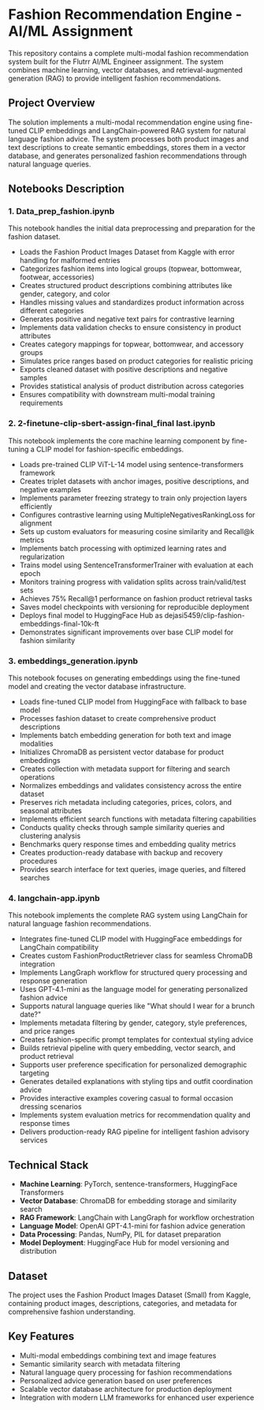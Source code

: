 # Fashion Recommendation Engine - AI/ML Assignment

This repository contains a complete multi-modal fashion recommendation system built for the Flutrr AI/ML Engineer assignment. The system combines machine learning, vector databases, and retrieval-augmented generation (RAG) to provide intelligent fashion recommendations.

## Project Overview

The solution implements a multi-modal recommendation engine using fine-tuned CLIP embeddings and LangChain-powered RAG system for natural language fashion advice. The system processes both product images and text descriptions to create semantic embeddings, stores them in a vector database, and generates personalized fashion recommendations through natural language queries.

## Notebooks Description

### 1. Data_prep_fashion.ipynb
This notebook handles the initial data preprocessing and preparation for the fashion dataset.

- Loads the Fashion Product Images Dataset from Kaggle with error handling for malformed entries
- Categorizes fashion items into logical groups (topwear, bottomwear, footwear, accessories)
- Creates structured product descriptions combining attributes like gender, category, and color
- Handles missing values and standardizes product information across different categories
- Generates positive and negative text pairs for contrastive learning
- Implements data validation checks to ensure consistency in product attributes
- Creates category mappings for topwear, bottomwear, and accessory groups
- Simulates price ranges based on product categories for realistic pricing
- Exports cleaned dataset with positive descriptions and negative samples
- Provides statistical analysis of product distribution across categories
- Ensures compatibility with downstream multi-modal training requirements

### 2. 2-finetune-clip-sbert-assign-final_final last.ipynb
This notebook implements the core machine learning component by fine-tuning a CLIP model for fashion-specific embeddings.

- Loads pre-trained CLIP ViT-L-14 model using sentence-transformers framework
- Creates triplet datasets with anchor images, positive descriptions, and negative examples
- Implements parameter freezing strategy to train only projection layers efficiently
- Configures contrastive learning using MultipleNegativesRankingLoss for alignment
- Sets up custom evaluators for measuring cosine similarity and Recall@k metrics
- Implements batch processing with optimized learning rates and regularization
- Trains model using SentenceTransformerTrainer with evaluation at each epoch
- Monitors training progress with validation splits across train/valid/test sets
- Achieves 75% Recall@1 performance on fashion product retrieval tasks
- Saves model checkpoints with versioning for reproducible deployment
- Deploys final model to HuggingFace Hub as dejasi5459/clip-fashion-embeddings-final-10k-ft
- Demonstrates significant improvements over base CLIP model for fashion similarity

### 3. embeddings_generation.ipynb
This notebook focuses on generating embeddings using the fine-tuned model and creating the vector database infrastructure.

- Loads fine-tuned CLIP model from HuggingFace with fallback to base model
- Processes fashion dataset to create comprehensive product descriptions
- Implements batch embedding generation for both text and image modalities
- Initializes ChromaDB as persistent vector database for product embeddings
- Creates collection with metadata support for filtering and search operations
- Normalizes embeddings and validates consistency across the entire dataset
- Preserves rich metadata including categories, prices, colors, and seasonal attributes
- Implements efficient search functions with metadata filtering capabilities
- Conducts quality checks through sample similarity queries and clustering analysis
- Benchmarks query response times and embedding quality metrics
- Creates production-ready database with backup and recovery procedures
- Provides search interface for text queries, image queries, and filtered searches

### 4. langchain-app.ipynb
This notebook implements the complete RAG system using LangChain for natural language fashion recommendations.

- Integrates fine-tuned CLIP model with HuggingFace embeddings for LangChain compatibility
- Creates custom FashionProductRetriever class for seamless ChromaDB integration
- Implements LangGraph workflow for structured query processing and response generation
- Uses GPT-4.1-mini as the language model for generating personalized fashion advice
- Supports natural language queries like "What should I wear for a brunch date?"
- Implements metadata filtering by gender, category, style preferences, and price ranges
- Creates fashion-specific prompt templates for contextual styling advice
- Builds retrieval pipeline with query embedding, vector search, and product retrieval
- Supports user preference specification for personalized demographic targeting
- Generates detailed explanations with styling tips and outfit coordination advice
- Provides interactive examples covering casual to formal occasion dressing scenarios
- Implements system evaluation metrics for recommendation quality and response times
- Delivers production-ready RAG pipeline for intelligent fashion advisory services

## Technical Stack

- **Machine Learning**: PyTorch, sentence-transformers, HuggingFace Transformers
- **Vector Database**: ChromaDB for embedding storage and similarity search
- **RAG Framework**: LangChain with LangGraph for workflow orchestration  
- **Language Model**: OpenAI GPT-4.1-mini for fashion advice generation
- **Data Processing**: Pandas, NumPy, PIL for dataset preparation
- **Model Deployment**: HuggingFace Hub for model versioning and distribution

## Dataset

The project uses the Fashion Product Images Dataset (Small) from Kaggle, containing product images, descriptions, categories, and metadata for comprehensive fashion understanding.

## Key Features

- Multi-modal embeddings combining text and image features
- Semantic similarity search with metadata filtering
- Natural language query processing for fashion recommendations
- Personalized advice generation based on user preferences
- Scalable vector database architecture for production deployment
- Integration with modern LLM frameworks for enhanced user experience
